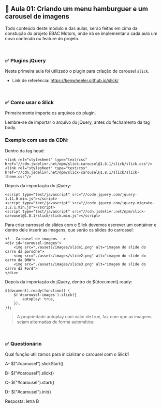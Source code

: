 ## 📝 Aula 01: Criando um menu hamburguer e um carousel de imagens
Todo conteúdo deste módulo e das aulas, serão feitas em cima da constução do projeto EBAC Motors, onde irá se implementar a cada aula um novo conteúdo ou feature do projeto.

<br>

### ✅ Plugins jQuery
Nesta primeira aula foi utilizado o plugin para criação de carousel ``slick``.
- Link de referência: https://kenwheeler.github.io/slick/

<br>

### ✅ Como usar o Slick
Primeiramente importe os arquivos do plugin.

Lembre-se de importar o arquivo do jQuery, antes do fechamento da tag body.

### Exemplo com uso da CDN:

Dentro da tag head:
```
<link rel="stylesheet" type="text/css" href="//cdn.jsdelivr.net/npm/slick-carousel@1.8.1/slick/slick.css"/>
<link rel="stylesheet" type="text/css" href="//cdn.jsdelivr.net/npm/slick-carousel@1.8.1/slick/slick-theme.css"/>
```

Depois da importação do jQuery:
```
<script type="text/javascript" src="//code.jquery.com/jquery-1.11.0.min.js"></script>
<script type="text/javascript" src="//code.jquery.com/jquery-migrate-1.2.1.min.js"></script>
<script type="text/javascript" src="//cdn.jsdelivr.net/npm/slick-carousel@1.8.1/slick/slick.min.js"></script>
```

Para criar carrossel de slides com o Slick devemos escrever um container e dentro dele inserir as imagens, que serão os slides do carrossel:
```
<!-- Carousel de imagens -->
<div id="carousel-images">
    <img src="./assets/images/slide1.png" alt="imagem do slide do carro da porsche">
    <img src="./assets/images/slide2.png" alt="imagem do slide do carro da BMW">
    <img src="./assets/images/slide3.png" alt="imagem do slide do carro da Ford">
</div>
```

Depois da importação do jQuery, dentro de $(document).ready:
```
$(document).ready(function() {
    $('#carousel-images').slick({
        autoplay: true,
    });
});
```
> A propriedade autoplay com valor de true, faz com que as imagens sejam alternadas de forma automática

<br>

### ✅ Questionário
Qual função utilizamos para inicializar o carousel com o Slick?

A- $("#carousel").slickStart()

B- $("#carousel").slick()

C- $("#carousel").start()

D- $("#carousel").init() 

Resposta: letra B